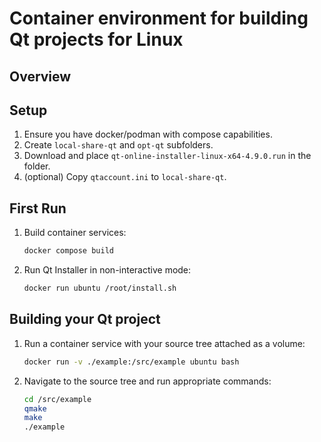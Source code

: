 # Container environment for building Qt projects for Linux

## Overview



## Setup

1. Ensure you have docker/podman with compose capabilities.
2. Create `local-share-qt` and `opt-qt` subfolders.
3. Download and place `qt-online-installer-linux-x64-4.9.0.run` in the folder. 
3. (optional) Copy `qtaccount.ini` to `local-share-qt`.

## First Run

1. Build container services:
    ```sh
    docker compose build
    ```
2. Run Qt Installer in non-interactive mode:
    ```sh
    docker run ubuntu /root/install.sh
    ```

## Building your Qt project

1. Run a container service with your source tree attached as a volume:
    ```sh
    docker run -v ./example:/src/example ubuntu bash
    ```
2. Navigate to the source tree and run appropriate commands:
    ```sh
    cd /src/example
    qmake
    make
    ./example
    ```
